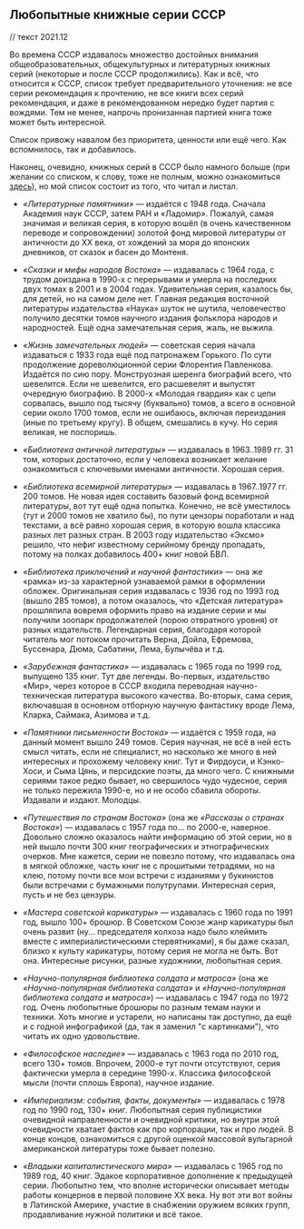## Любопытные книжные серии СССР

// текст 2021.12

Во времена СССР издавалось множество достойных внимания общеобразовательных, общекультурных и литературных книжных серий (некоторые и после СССР продолжились). Как и всё, что относится к СССР, список требует предварительного уточнения: не все серии рекомендация к прочтению, не все книги всех серий рекомендация, и даже в рекомендованном нередко будет партия с вождями. Тем не менее, напрочь пронизанная партией книга тоже может быть интересной.

Список привожу навалом без приоритета, ценности или ещё чего. Как вспомнилось, так и добавилось.

Наконец, очевидно, книжных серий в СССР было намного больше (при желании со списком, к слову, тоже не полным, можно ознакомиться [здесь](http://bookinistic.narod.ru/series.htm)), но мой список состоит из того, что читал и листал.

* *«Литературные памятники»* — издаётся с 1948 года. Сначала Академия наук СССР, затем РАН и «Ладомир». Пожалуй, самая значимая и великая серия, в которую вошёл (в очень качественном переводе и сопровождении) золотой фонд мировой литературы от античности до XX века, от хождений за моря до японских дневников, от сказок и басен до Монтеня.

* *«Сказки и мифы народов Востока»* — издавалась с 1964 года, с трудом доиздана в 1990-х с перерывами и умерла на последних двух томах в 2001 и в 2004 годах. Удивительная серия, казалось бы, для детей, но на самом деле нет. Главная редакция восточной литературы издательства «Наука» шуток не шутила, человечество получило десятки томов научного издания фольклора народов и народностей. Ещё одна замечательная серия, жаль, не выжила.

* *«Жизнь замечательных людей»* — советская серия начала издаваться с 1933 года ещё под патронажем Горького. По сути продолжение дореволюционной серии Флорентия Павленкова. Издаётся по сию пору. Монструозная шеренга биографий всего, что шевелится. Если не шевелится, его расшевелят и выпустят очередную биографию. В 2000-х «Молодая гвардия» как с цепи сорвалась, вышло под тысячу (буквально) томов, а всего в основной серии около 1700 томов, если не ошибаюсь, включая переиздания (иные по третьему кругу). В общем, смешались в кучу. Но серия великая, не поспоришь.

* *«Библиотека античной литературы»* — издавалась в 1963..1989 гг. 31 том, которых достаточно, если у человека возникает желание ознакомиться с ключевыми именами античности. Хорошая серия.

* *«Библиотека всемирной литературы»* — издавалась в 1967..1977 гг. 200 томов. Не новая идея составить базовый фонд всемирной литературы, вот тут ещё одна попытка. Конечно, не всё уместилось (тут и 2000 томов не хватило бы), по пути цензоры поработали и над текстами, а всё равно хорошая серия, в которую вошла классика разных лет разных стран. В 2003 году издательство «Эксмо» решило, что нефиг известному серийному бренду пропадать, потому на полках добавилось 400+ книг новой БВЛ.

* *«Библиотека приключений и научной фантастики»* — она же «рамка» из-за характерной узнаваемой рамки в оформлении обложек. Оригинальная серия издавалась с 1936 год по 1993 год (вышло 285 томов), а потом оказалось, что «Детская литература» прошляпила вовремя оформить право на издание серии и мы получили зоопарк продолжателей (порою отвратного уровня) от разных издательств. Легендарная серия, благодаря которой читатель мог потоком прочитать Верна, Дойла, Ефремова, Буссенара, Дюма, Сабатини, Лема, Булычёва и т.д.

* *«Зарубежная фантастика»* — издавалась с 1965 года по 1999 год, выпущено 135 книг. Тут две легенды. Во-первых, издательство «Мир», через которое в СССР входила переводная научно-техническая литература высокого качества. Во-вторых, сама серия, включавшая в основном отборную научную фантастику вроде Лема, Кларка, Саймака, Азимова и т.д.

* *«Памятники письменности Востока»* — издаётся с 1959 года, на данный момент вышло 249 томов. Серия научная, не всё в ней есть смысл читать, если не специалист, но насколько же много в ней интересных и прохожему человеку книг. Тут и Фирдоуси, и Кэнко-Хоси, и Сыма Цянь, и персидские поэты, да много чего. С книжными сериями такое редко бывает, но свершилось чудо чудесное, серия не только пережила 1990-е, но и не особо сбавила обороты. Издавали и издают. Молодцы.

* *«Путешествия по странам Востока»* (она же *«Рассказы о странах Востока»*) — издавалась с 1957 года по... по 2000-е, наверное. Довольно сложно оказалось найти информацию об этой серии, но в ней вышло почти 300 книг географических и этнографических очерков. Мне кажется, серии не повезло потому, что издавалась она в мягкой обложке, часть книг не с прошитыми тетрадями, но на клею, потому почти все мои встречи с изданиями у букинистов были встречами с бумажными полутрупами. Интересная серия, пусть и не без цензуры.

* *«Мастера советской карикатуры»* — издавалась с 1960 года по 1991 год, вышло 100+ брошюр. В Советском Союзе жанр карикатуры был очень развит (ну... председателя колхоза надо было клеймить вместе с империалистическими стервятниками), я бы даже сказал, близко к культу карикатуры, потому серия не могла не быть. Вот она. Интересные рисунки, разные художники, любопытная серия.

* *«Научно-популярная библиотека солдата и матроса»* (она же *«Научно-популярная библиотека солдата»* и *«Научно-популярная библиотека солдата и матроса»*) — издавалась с 1947 года по 1972 год. Очень любопытные брошюры по разным темам науки и техники. Хоть многие и устарели, но написаны так доступно, да ещё и с годной инфографикой (да, так я заменил "с картинками"), что читать их одно удовольствие.

* *«Философское наследие»* — издавалась с 1963 года по 2010 год, всего 130+ томов. Впрочем, 2000-е тут почти отсутствуют, серия фактически умерла в середине 1990-х. Классика философской мысли (почти сплошь Европа), научное издание.

* *«Империализм: события, факты, документы»* — издавалась с 1978 год по 1990 год, 130+ книг. Любопытная серия публицистики очевидной направленности и очевидной критики, но внутри этой очевидности хватает фактов как про корпорации, так и про людей. В конце концов, ознакомиться с другой оценкой массовой вульгарной американской литературы тоже бывает полезно.

* *«Владыки капиталистического мира»* — издавалась с 1965 год по 1989 год, 40 книг. Эдакое корпоративное дополнение к предыдущей серии. Любопытно тем, что вполне исторически описывает методы работы концернов в первой половине XX века. Ну вот эти вот войны в Латинской Америке, участие в снабжении оружием всяких групп, продавливание нужной политики и всё такое.
